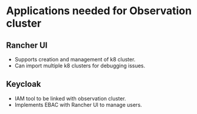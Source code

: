 # Applications needed for Observation cluster
## Rancher UI
* Supports creation and management of k8 cluster.
* Can import multiple k8 clusters for debugging issues.
## Keycloak 
* IAM tool to be linked with observation cluster.
* Implements EBAC with Rancher UI to manage users.

